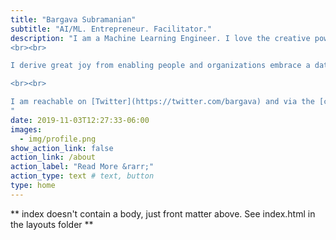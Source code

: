 ```yaml
---
title: "Bargava Subramanian"
subtitle: "AI/ML. Entrepreneur. Facilitator."
description: "I am a Machine Learning Engineer. I love the creative power of individuals and small teams and believe that the time has never been better to build a meaningful business. I am currently building a [product](https://www.binaize.com) to help bring Enterprise-grade AI/ML to small businesses. 
<br><br>

I derive great joy from enabling people and organizations embrace a data-centric view. I facilitate industry-oriented [workshops](workshops) in the field of AI/ML. I am currently trying to get better at deep work and be more thoughtful in life.  

<br><br>

I am reachable on [Twitter](https://twitter.com/bargava) and via the [contact form](/contact/)
"
date: 2019-11-03T12:27:33-06:00
images:
  - img/profile.png
show_action_link: false
action_link: /about
action_label: "Read More &rarr;"
action_type: text # text, button
type: home
---
```


** index doesn't contain a body, just front matter above.
See index.html in the layouts folder **
